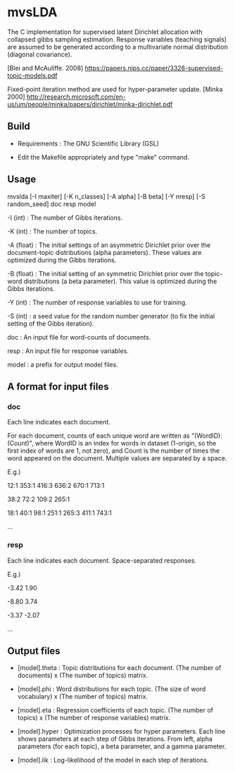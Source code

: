 # mvsLDA

The C implementation for supervised latent Dirichlet allocation with collapsed gibbs sampling estimation.
Response variables (teaching signals) are assumed to be generated according to a multivariate normal distribution (diagonal covariance).

[Blei and McAuliffe. 2008] https://papers.nips.cc/paper/3328-supervised-topic-models.pdf

Fixed-point iteration method are used for hyper-parameter update. [Minka 2000] http://research.microsoft.com/en-us/um/people/minka/papers/dirichlet/minka-dirichlet.pdf


## Build

* Requirements : The GNU Scientific Library (GSL)

* Edit the Makefile appropriately and type "make" command.


## Usage

mvslda [-I maxiter] [-K n_classes] [-A alpha] [-B beta] [-Y nresp] [-S random_seed] doc resp model


-I (int) : The number of Gibbs iterations.

-K (int) : The number of topics.

-A (float) : The initial settings of an asymmetric Dirichlet prior over the document-topic distributions (alpha parameters). These values are optimized during the Gibbs iterations.

-B (float) : The initial setting of an symmetric Dirichlet prior over the topic-word distributions (a beta parameter). This value is optimized during the Gibbs iterations.

-Y (int) : The number of response variables to use for training.

-S (int) : a seed value for the random number generator (to fix the initial setting of the Gibbs iteration).

doc : An input file for word-counts of documents.

resp : An input file for response variables.

model : a prefix for output model files.


## A format for input files
### doc

Each line indicates each document.

For each document, counts of each unique word are written as "(WordID):(Count)", where WordID is an index for words in dataset (1-origin, so the first index of words are 1, not zero), and Count is the number of times the word appeared on the document. Multiple values are separated by a space.


E.g.)

12:1 353:1 416:3 636:2 670:1 713:1

38:2 72:2 109:2 265:1

18:1 40:1 98:1 251:1 265:3 411:1 743:1

...

### resp

Each line indicates each document.
Space-separated responses.

E.g.)

-3.42 1.90

-8.80 3.74

-3.37 -2.07

...


## Output files

* [model].theta : Topic distributions for each document. (The number of documents) x (The number of topics) matrix.

* [model].phi : Word distributions for each topic. (The size of word vocabulary) x (The number of topics) matrix.

* [model].eta : Regression coefficients of each topic. (The number of topics) x (The number of response variables) matrix.

* [model].hyper : Optimization processes for hyper parameters. Each line shows parameters at each step of Gibbs iterations. From left, alpha parameters (for each topic), a beta parameter, and a gamma parameter.

* [model].lik : Log-likelihood of the model in each step of iterations.

